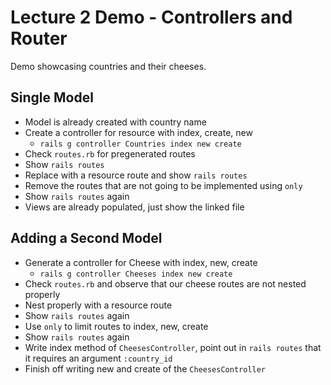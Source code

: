 # Lecture 2 Demo - Controllers and Router

Demo showcasing countries and their cheeses.

## Single Model

* Model is already created with country name
* Create a controller for resource with index, create, new
    * `rails g controller Countries index new create`
* Check `routes.rb` for pregenerated routes
* Show `rails routes`
* Replace with a resource route and show `rails routes`
* Remove the routes that are not going to be implemented using `only`
* Show `rails routes` again
* Views are already populated, just show the linked file

## Adding a Second Model
* Generate a controller for Cheese with index, new, create
    * `rails g controller Cheeses index new create`
* Check `routes.rb` and observe that our cheese routes are not nested properly
* Nest properly with a resource route
* Show `rails routes` again
* Use `only` to limit routes to index, new, create
* Show `rails routes` again
* Write index method of `CheesesController`, point out in `rails routes` that it requires an argument `:country_id`
* Finish off writing new and create of the `CheesesController`

